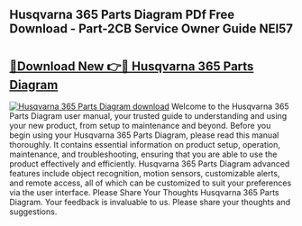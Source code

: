 ## Husqvarna 365 Parts Diagram PDf Free Download - Part-2CB Service Owner Guide NEI57

# <h2><a href="http://dfi89jj.blite.top/?on=Husqvarna+365+Parts+Diagram">🔗Download New 👉🔴 Husqvarna 365 Parts Diagram</a></h2>

[![Husqvarna 365 Parts Diagram download](https://i.imgur.com/lujVjoI.png)](http://dfi89jj.blite.top/?on=Husqvarna+365+Parts+Diagram)
Welcome to the Husqvarna 365 Parts Diagram user manual, your trusted guide to understanding and using your new product, from setup to maintenance and beyond. Before you begin using your Husqvarna 365 Parts Diagram, please read this manual thoroughly. It contains essential information on product setup, operation, maintenance, and troubleshooting, ensuring that you are able to use the product effectively and efficiently. Husqvarna 365 Parts Diagram advanced features include object recognition, motion sensors, customizable alerts, and remote access, all of which can be customized to suit your preferences via the user interface. Please Share Your Thoughts Husqvarna 365 Parts Diagram. Your feedback is invaluable to us. Please share your thoughts and suggestions.
